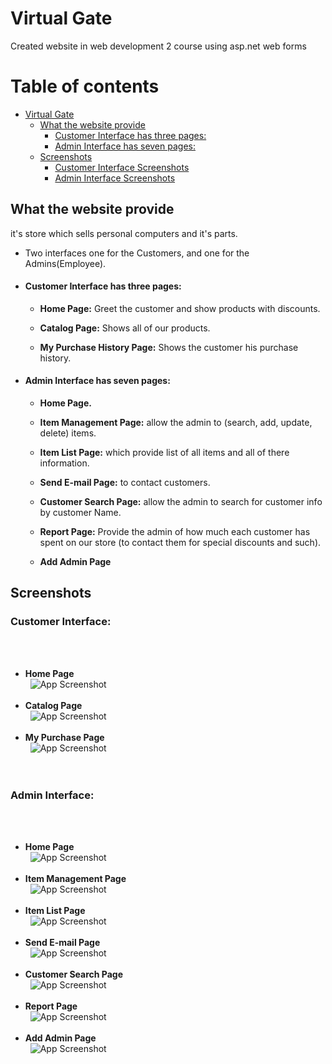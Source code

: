 
# Virtual Gate

Created website in web development 2 course using asp.net web forms
 

# Table of contents

- [Virtual Gate](#virtual-gate)
  - [What the website provide](#what-the-website-provide)
      - [Customer Interface has three pages:](#customer-interface-has-three-pages-)
      - [Admin Interface has seven pages:](#admin-interface-has-seven-pages-)
  - [Screenshots](#screenshots)
      - [Customer Interface Screenshots ](#customer-interface)
      - [Admin Interface Screenshots](#admin-interface)

## What the website provide

it's store which sells personal computers and it's parts.

- Two interfaces one for the Customers, and one for the Admins(Employee).
- #### Customer Interface has three pages: 

    - **Home Page:** Greet the customer and show products with discounts.

    - **Catalog Page:** Shows all of our products.

    - **My Purchase History Page:** Shows the customer his purchase history.

- #### Admin Interface has seven pages:

    - **Home Page.**

    - **Item Management Page:** allow the admin to (search, add, update, delete) items.

    - **Item List Page:** which provide list of all items and all of there information.

    - **Send E-mail Page:** to contact customers.

    - **Customer Search Page:** allow the admin to search for customer info by customer Name.

    - **Report Page:** Provide the admin of how much each customer has spent on our store (to contact them for special discounts and such).

    - **Add Admin Page**
    
## Screenshots

### Customer Interface:
\
&nbsp;
- **Home Page**
\
&nbsp;
![App Screenshot](https://github.com/SalehAljohani/Web2Project/blob/d7aa80f076034ffd551018e85a78e64f12355879/Screenshots/Customer%20Home%20Page.png)
\
&nbsp;
- **Catalog Page**
\
&nbsp;
![App Screenshot](https://github.com/SalehAljohani/Web2Project/blob/d7aa80f076034ffd551018e85a78e64f12355879/Screenshots/Catalog%20Page.png)
\
&nbsp;
- **My Purchase Page**
\
&nbsp;
![App Screenshot](https://github.com/SalehAljohani/Web2Project/blob/d7aa80f076034ffd551018e85a78e64f12355879/Screenshots/Customer%20Purchase%20History.png)
\
&nbsp;
\
&nbsp;
### Admin Interface:
\
&nbsp;
- **Home Page**
\
&nbsp;
![App Screenshot](https://github.com/SalehAljohani/Web2Project/blob/d7aa80f076034ffd551018e85a78e64f12355879/Screenshots/Admin%20Home%20Page.png)
\
&nbsp;
- **Item Management Page**
\
&nbsp;
![App Screenshot](https://github.com/SalehAljohani/Web2Project/blob/d7aa80f076034ffd551018e85a78e64f12355879/Screenshots/Item%20Management%20Page2.png)
\
&nbsp;
- **Item List Page**
\
&nbsp;
![App Screenshot](https://github.com/SalehAljohani/Web2Project/blob/d7aa80f076034ffd551018e85a78e64f12355879/Screenshots/Items%20List%20(Storage).png)
\
&nbsp;
- **Send E-mail Page**
\
&nbsp;
![App Screenshot](https://github.com/SalehAljohani/Web2Project/blob/d7aa80f076034ffd551018e85a78e64f12355879/Screenshots/Send%20E-mail%20Page%20(Contact%20Customers).png)
\
&nbsp;
- **Customer Search Page**
\
&nbsp;
![App Screenshot](https://github.com/SalehAljohani/Web2Project/blob/d7aa80f076034ffd551018e85a78e64f12355879/Screenshots/Search%20Customer%20Info.png)
\
&nbsp;
- **Report Page**
\
&nbsp;
![App Screenshot](https://github.com/SalehAljohani/Web2Project/blob/d7aa80f076034ffd551018e85a78e64f12355879/Screenshots/Report%20page.png)
\
&nbsp;
- **Add Admin Page**
\
&nbsp;
![App Screenshot](https://github.com/SalehAljohani/Web2Project/blob/1b739a113a22688ae14fb811af4cf40499021e80/Screenshots/Add%20Admin%20Page.png)
\
&nbsp;



